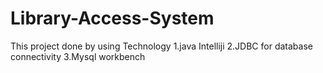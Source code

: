 # Library-Access-System

This project done by using Technology
1.java Intelliji
2.JDBC for database connectivity
3.Mysql workbench
